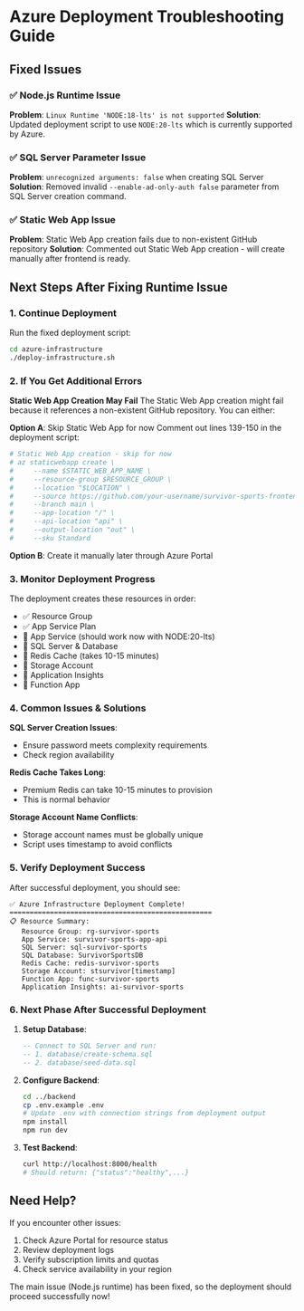 # Azure Deployment Troubleshooting Guide

## Fixed Issues

### ✅ Node.js Runtime Issue
**Problem**: `Linux Runtime 'NODE:18-lts' is not supported`
**Solution**: Updated deployment script to use `NODE:20-lts` which is currently supported by Azure.

### ✅ SQL Server Parameter Issue
**Problem**: `unrecognized arguments: false` when creating SQL Server
**Solution**: Removed invalid `--enable-ad-only-auth false` parameter from SQL Server creation command.

### ✅ Static Web App Issue
**Problem**: Static Web App creation fails due to non-existent GitHub repository
**Solution**: Commented out Static Web App creation - will create manually after frontend is ready.

## Next Steps After Fixing Runtime Issue

### 1. Continue Deployment
Run the fixed deployment script:
```bash
cd azure-infrastructure
./deploy-infrastructure.sh
```

### 2. If You Get Additional Errors

**Static Web App Creation May Fail**
The Static Web App creation might fail because it references a non-existent GitHub repository. You can either:

**Option A**: Skip Static Web App for now
Comment out lines 139-150 in the deployment script:
```bash
# Static Web App creation - skip for now
# az staticwebapp create \
#     --name $STATIC_WEB_APP_NAME \
#     --resource-group $RESOURCE_GROUP \
#     --location "$LOCATION" \
#     --source https://github.com/your-username/survivor-sports-frontend \
#     --branch main \
#     --app-location "/" \
#     --api-location "api" \
#     --output-location "out" \
#     --sku Standard
```

**Option B**: Create it manually later through Azure Portal

### 3. Monitor Deployment Progress

The deployment creates these resources in order:
- ✅ Resource Group 
- ✅ App Service Plan
- 🔄 App Service (should work now with NODE:20-lts)
- 🔄 SQL Server & Database
- 🔄 Redis Cache (takes 10-15 minutes)
- 🔄 Storage Account
- 🔄 Application Insights
- 🔄 Function App

### 4. Common Issues & Solutions

**SQL Server Creation Issues**:
- Ensure password meets complexity requirements
- Check region availability

**Redis Cache Takes Long**:
- Premium Redis can take 10-15 minutes to provision
- This is normal behavior

**Storage Account Name Conflicts**:
- Storage account names must be globally unique
- Script uses timestamp to avoid conflicts

### 5. Verify Deployment Success

After successful deployment, you should see:
```
✅ Azure Infrastructure Deployment Complete!
==================================================
📋 Resource Summary:
   Resource Group: rg-survivor-sports
   App Service: survivor-sports-app-api
   SQL Server: sql-survivor-sports
   SQL Database: SurvivorSportsDB
   Redis Cache: redis-survivor-sports
   Storage Account: stsurvivor[timestamp]
   Function App: func-survivor-sports
   Application Insights: ai-survivor-sports
```

### 6. Next Phase After Successful Deployment

1. **Setup Database**:
   ```sql
   -- Connect to SQL Server and run:
   -- 1. database/create-schema.sql
   -- 2. database/seed-data.sql
   ```

2. **Configure Backend**:
   ```bash
   cd ../backend
   cp .env.example .env
   # Update .env with connection strings from deployment output
   npm install
   npm run dev
   ```

3. **Test Backend**:
   ```bash
   curl http://localhost:8000/health
   # Should return: {"status":"healthy",...}
   ```

## Need Help?

If you encounter other issues:
1. Check Azure Portal for resource status
2. Review deployment logs
3. Verify subscription limits and quotas
4. Check service availability in your region

The main issue (Node.js runtime) has been fixed, so the deployment should proceed successfully now!